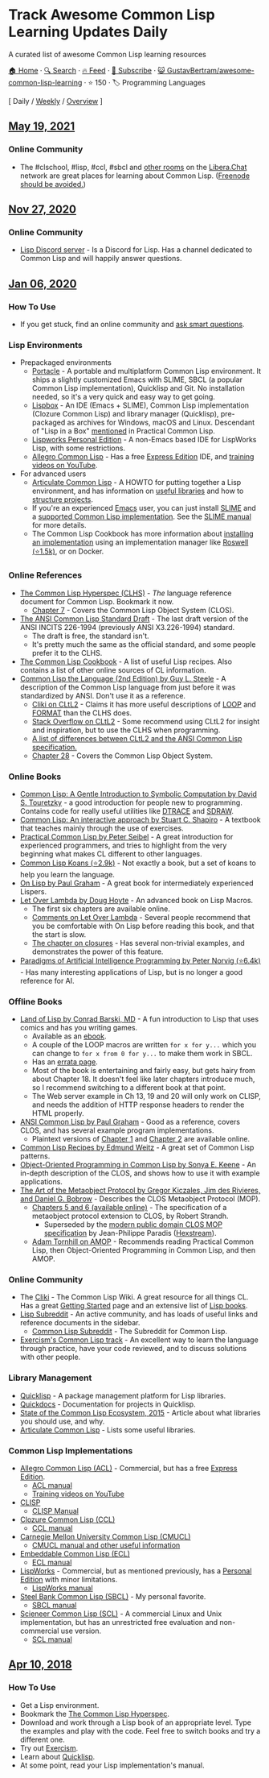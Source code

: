 # Track Awesome Common Lisp Learning Updates Daily

A curated list of awesome Common Lisp learning resources

[🏠 Home](/README.md) · [🔍 Search](https://test.trackawesomelist.com/search/) · [🔥 Feed](https://test.trackawesomelist.com/GustavBertram/awesome-common-lisp-learning/rss.xml) · [📮 Subscribe](https://trackawesomelist.us17.list-manage.com/subscribe?u=d2f0117aa829c83a63ec63c2f&id=36a103854c) · [😺 GustavBertram/awesome-common-lisp-learning](https://github.com/GustavBertram/awesome-common-lisp-learning/blob/master/README.md) · ⭐ 150 · 🏷️ Programming Languages

[ Daily / [Weekly](/content/GustavBertram/awesome-common-lisp-learning/week/README.md) / [Overview](/content/GustavBertram/awesome-common-lisp-learning/readme/README.md) ]



## [May 19, 2021](/content/2021/05/19/README.md)

### Online Community

*   The #clschool, #lisp, #ccl, #sbcl and [other rooms](https://www.cliki.net/IRC) on the [Libera.Chat](https://libera.chat/) network are great places for learning about Common Lisp. ([Freenode should be avoided.](https://gist.github.com/joepie91/df80d8d36cd9d1bde46ba018af497409))

## [Nov 27, 2020](/content/2020/11/27/README.md)

### Online Community

*   [Lisp Discord server](https://discord.gg/7tSq5EaA6Z) - Is a Discord for Lisp. Has a channel dedicated to Common Lisp and will happily answer questions.

## [Jan 06, 2020](/content/2020/01/06/README.md)

### How To Use

*   If you get stuck, find an online community and [ask smart questions](http://www.catb.org/esr/faqs/smart-questions.html).

### Lisp Environments

*   Prepackaged environments
    *   [Portacle](https://shinmera.github.io/portacle/) - A portable and multiplatform Common Lisp environment. It ships a slightly customized Emacs with SLIME, SBCL (a popular Common Lisp implementation), Quicklisp and Git. No installation needed, so it's a very quick and easy way to get going.
    *   [Lispbox](https://common-lisp.net/project/lispbox/) - An IDE (Emacs + SLIME), Common Lisp implementation (Clozure Common Lisp) and library manager (Quicklisp), pre-packaged as archives for Windows, macOS and Linux. Descendant of "Lisp in a Box" [mentioned](http://www.gigamonkeys.com/book/lather-rinse-repeat-a-tour-of-the-repl.html) in Practical Common Lisp.
    *   [Lispworks Personal Edition](http://www.lispworks.com/downloads/) - A non-Emacs based IDE for LispWorks Lisp, with some restrictions.
    *   [Allegro Common Lisp](https://franz.com/products/allegrocl/) - Has a free [Express Edition](https://franz.com/downloads/clp/survey) IDE, and [training videos on YouTube](https://www.youtube.com/channel/UCN36UrxtyNBJPaG0kmBJNRw).
*   For advanced users
    *   [Articulate Common Lisp](http://articulate-lisp.com) - A HOWTO for putting together a Lisp environment, and has information on [useful libraries](http://articulate-lisp.com/project/abcs.html) and how to [structure projects](http://articulate-lisp.com/project/new-project.html).
    *   If you're an experienced [Emacs](https://www.gnu.org/software/emacs/) user, you can just install [SLIME](https://common-lisp.net/project/slime/) and a [supported Common Lisp implementation](https://common-lisp.net/project/slime/doc/html/Platforms.html#Platforms). See the [SLIME manual](https://common-lisp.net/project/slime/doc/html/) for more details.
    *   The Common Lisp Cookbook has more information about [installing an implementation](https://lispcookbook.github.io/cl-cookbook/getting-started.html) using an implementation manager like [Roswell (⭐1.5k)](https://github.com/roswell/roswell/wiki), or on Docker.

### Online References

*   [The Common Lisp Hyperspec (CLHS)](http://www.lispworks.com/documentation/common-lisp.html) - *The* language reference document for Common Lisp. Bookmark it now.
    *   [Chapter 7](http://www.lispworks.com/documentation/HyperSpec/Body/07_.htm) - Covers the Common Lisp Object System (CLOS).
*   [The ANSI Common Lisp Standard Draft](http://cberr.us/tech_writings/notes/common_lisp_standard_draft.html) - The last draft version of the ANSI INCITS 226-1994 (previously ANSI X3.226-1994) standard.
    *   The draft is free, the standard isn't.
    *   It's pretty much the same as the official standard, and some people prefer it to the CLHS.
*   [The Common Lisp Cookbook](http://lispcookbook.github.io/cl-cookbook/) - A list of useful Lisp recipes. Also contains a list of other online sources of CL information.
*   [Common Lisp the Language (2nd Edition) by Guy L. Steele](https://www.cs.cmu.edu/Groups/AI/html/cltl/cltl2.html) - A description of the Common Lisp language from just before it was standardized by ANSI. Don't use it as a reference.
    *   [Cliki on CLtL2](https://cliki.net/Getting+Started) - Claims it has more useful descriptions of [LOOP](http://www.cs.cmu.edu/afs/cs.cmu.edu/project/ai-repository/ai/html/cltl/clm/node235.html#SECTION003000000000000000000) and [FORMAT](http://www.cs.cmu.edu/afs/cs.cmu.edu/project/ai-repository/ai/html/cltl/clm/node200.html) than the CLHS does.
    *   [Stack Overflow on CLtL2](https://stackoverflow.com/questions/108537/what-are-the-main-differences-between-cltl2-and-ansi-cl) - Some recommend using CLtL2 for insight and inspiration, but to use the CLHS when programming.
    *   [A list of differences between CLtL2 and the ANSI Common Lisp specification.](http://linuxfinances.info/info/commonlisp.html#AEN9679)
    *   [Chapter 28](https://www.cs.cmu.edu/Groups/AI/html/cltl/clm/node260.html#SECTION003200000000000000000) - Covers the Common Lisp Object System.

### Online Books

*   [Common Lisp: A Gentle Introduction to Symbolic Computation by David S. Touretzky](http://www.cs.cmu.edu/\~dst/LispBook/) - a good introduction for people new to programming. Contains code for really useful utilities like [DTRACE](http://www.cs.cmu.edu/\~dst/Lisp/dtrace/) and [SDRAW](http://www.cs.cmu.edu/\~dst/Lisp/sdraw/).
*   [Common Lisp: An interactive approach by Stuart C. Shapiro](https://www.cse.buffalo.edu/\~shapiro/Commonlisp/) - A textbook that teaches mainly through the use of exercises.
*   [Practical Common Lisp by Peter Seibel](http://www.gigamonkeys.com/book/) - A great introduction for experienced programmers, and tries to highlight from the very beginning what makes CL different to other languages.
*   [Common Lisp Koans (⭐2.9k)](https://github.com/google/lisp-koans) - Not exactly a book, but a set of koans to help you learn the language.
*   [On Lisp by Paul Graham](http://www.paulgraham.com/onlisp.html) - A great book for intermediately experienced Lispers.
*   [Let Over Lambda by Doug Hoyte](https://letoverlambda.com) - An advanced book on Lisp Macros.
    *   The first six chapters are available online.
    *   [Comments on Let Over Lambda](https://www.reddit.com/r/lisp/comments/3actsc/let_over_lambda/) - Several people recommend that you be comfortable with On Lisp before reading this book, and that the start is slow.
    *   [The chapter on closures](https://letoverlambda.com/index.cl/guest/chap2.html) - Has several non-trivial examples, and demonstrates the power of this feature.
*   [Paradigms of Artificial Intelligence Programming by Peter Norvig (⭐6.4k)](https://github.com/norvig/paip-lisp) - Has many interesting applications of Lisp, but is no longer a good reference for AI.

### Offline Books

*   [Land of Lisp by Conrad Barski, MD](http://landoflisp.com) - A fun introduction to Lisp that uses comics and has you writing games.
    *   Available as an [ebook](https://www.nostarch.com/lisp.htm).
    *   A couple of the LOOP macros are written `for x for y...` which you can change to `for x from 0 for y...` to make them work in SBCL.
    *   Has an [errata page](http://landoflisp.com/errata.html).
    *   Most of the book is entertaining and fairly easy, but gets hairy from about Chapter 18. It doesn't feel like later chapters introduce much, so I recommend switching to a different book at that point.
    *   The Web server example in Ch 13, 19 and 20 will only work on CLISP, and needs the addition of HTTP response headers to render the HTML properly.
*   [ANSI Common Lisp by Paul Graham](http://www.paulgraham.com/acl.html) - Good as a reference, covers CLOS, and has several example program implementations.
    *   Plaintext versions of [Chapter 1](http://lib.store.yahoo.net/lib/paulgraham/acl1.txt) and [Chapter 2](http://lib.store.yahoo.net/lib/paulgraham/acl2.txt) are available online.
*   [Common Lisp Recipes by Edmund Weitz](http://weitz.de/cl-recipes/) - A great set of Common Lisp patterns.
*   [Object-Oriented Programming in Common Lisp by Sonya E. Keene](https://www.amazon.com/Object-Oriented-Programming-COMMON-LISP-Programmers/dp/0201175894) - An in-depth description of the CLOS, and shows how to use it with example applications.
*   [The Art of the Metaobject Protocol by Gregor Kiczales, Jim des Rivieres, and Daniel G. Bobrow](https://www.amazon.com/Art-Metaobject-Protocol-Gregor-Kiczales/dp/0262610744/) - Describes the CLOS Metaobject Protocol (MOP).
    *   [Chapters 5 and 6 (available online)](http://metamodular.com/CLOS-MOP/) - The specification of a metaobject protocol extension to CLOS, by Robert Strandh.
        *   Superseded by the [modern public domain CLOS MOP specification](https://clos-mop.hexstreamsoft.com/) by Jean-Philippe Paradis ([Hexstream](https://github.com/Hexstream)).
    *   [Adam Tornhill on AMOP](http://www.adamtornhill.com/reviews/amop.htm) - Recommends reading Practical Common Lisp, then  Object-Oriented Programming in Common Lisp, and then AMOP.

### Online Community

*   The [Cliki](http://cliki.net) - The Common Lisp Wiki. A great resource for all things CL. Has a great [Getting Started](http://cliki.net/Getting+Started) page and an extensive list of [Lisp books](http://cliki.net/Lisp%20books).
*   [Lisp Subreddit](http://www.reddit.com/r/lisp/) - An active community, and has loads of useful links and reference documents in the sidebar.
    *   [Common Lisp Subreddit](https://www.reddit.com/r/Common_Lisp) - The Subreddit for Common Lisp.
*   [Exercism's Common Lisp track](http://exercism.io/languages/common-lisp/about) - An excellent way to learn the language through practice, have your code reviewed, and to discuss solutions with other people.

### Library Management

*   [Quicklisp](https://www.quicklisp.org/beta) - A package management platform for Lisp libraries.
*   [Quickdocs](http://quickdocs.org) - Documentation for projects in Quicklisp.
*   [State of the Common Lisp Ecosystem, 2015](http://borretti.me/article/common-lisp-sotu-2015) - Article about what libraries you should use, and why.
*   [Articulate Common Lisp](http://articulate-lisp.com/project/abcs.html) - Lists some useful libraries.

### Common Lisp Implementations

*   [Allegro Common Lisp (ACL)](https://franz.com/products/allegrocl/) - Commercial, but has a free [Express Edition](https://franz.com/downloads/clp/survey).
    *   [ACL manual](https://franz.com/support/documentation/)
    *   [Training videos on YouTube](https://www.youtube.com/channel/UCN36UrxtyNBJPaG0kmBJNRw)
*   [CLISP](https://clisp.sourceforge.io)
    *   [CLISP Manual](https://clisp.sourceforge.io/impnotes.html)
*   [Clozure Common Lisp (CCL)](https://ccl.clozure.com)
    *   [CCL manual](https://ccl.clozure.com/manual/)
*   [Carnegie Mellon University Common Lisp (CMUCL)](https://www.cons.org/cmucl/)
    *   [CMUCL manual and other useful information](https://www.cons.org/cmucl/doc/index.html)
*   [Embeddable Common Lisp (ECL)](https://common-lisp.net/project/ecl/)
    *   [ECL manual](https://common-lisp.net/project/ecl/static/manual/)
*   [LispWorks](http://www.lispworks.com/products/index.html) - Commercial, but as mentioned previously, has a [Personal Edition](http://www.lispworks.com/downloads/index.html) with minor limitations.
    *   [LispWorks manual](http://www.lispworks.com/documentation/index.html)
*   [Steel Bank Common Lisp (SBCL)](http://www.sbcl.org) - My personal favorite.
    *   [SBCL manual](http://www.sbcl.org/manual/index.html)
*   [Scieneer Common Lisp (SCL)](http://web.archive.org/web/20171014210404/http://www.scieneer.com/scl/) - A commercial Linux and Unix implementation, but has an unrestricted free evaluation and non-commercial use version.
    *   [SCL manual](http://web.archive.org/web/20171014210404/http://www.scieneer.com/scl/doc/)

## [Apr 10, 2018](/content/2018/04/10/README.md)

### How To Use

*   Get a Lisp environment.
*   Bookmark the [The Common Lisp Hyperspec](http://www.lispworks.com/documentation/common-lisp.html).
*   Download and work through a Lisp book of an appropriate level. Type the examples and play with the code. Feel free to switch books and try a different one.
*   Try out [Exercism](http://exercism.io/languages/common-lisp/about).
*   Learn about [Quicklisp](https://www.quicklisp.org/beta/).
*   At some point, read your Lisp implementation's manual.